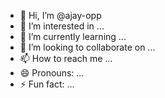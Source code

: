 - 👋 Hi, I’m @ajay-opp
- 👀 I’m interested in ...
- 🌱 I’m currently learning ...
- 💞️ I’m looking to collaborate on ...
- 📫 How to reach me ...
- 😄 Pronouns: ...
- ⚡ Fun fact: ...

<!---
ajay-opp/ajay-opp is a ✨ special ✨ repository because its `README.md` (this file) appears on your GitHub profile.
You can click the Preview link to take a look at your changes.
--->

